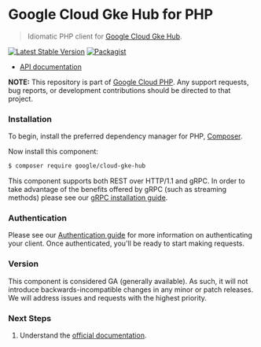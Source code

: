 # Google Cloud Gke Hub for PHP

> Idiomatic PHP client for [Google Cloud Gke Hub](https://cloud.google.com/anthos/gke).

[![Latest Stable Version](https://poser.pugx.org/google/cloud-gke-hub/v/stable)](https://packagist.org/packages/google/cloud-gke-hub) [![Packagist](https://img.shields.io/packagist/dm/google/cloud-gke-hub.svg)](https://packagist.org/packages/google/cloud-gke-hub)

* [API documentation](https://cloud.google.com/php/docs/reference/cloud-gke-hub/latest)

**NOTE:** This repository is part of [Google Cloud PHP](https://github.com/googleapis/google-cloud-php). Any
support requests, bug reports, or development contributions should be directed to
that project.

### Installation

To begin, install the preferred dependency manager for PHP, [Composer](https://getcomposer.org/).

Now install this component:

```sh
$ composer require google/cloud-gke-hub
```

This component supports both REST over HTTP/1.1 and gRPC. In order to take advantage of the benefits offered by gRPC (such as streaming methods)
please see our [gRPC installation guide](https://cloud.google.com/php/grpc).

### Authentication

Please see our [Authentication guide](https://github.com/googleapis/google-cloud-php/blob/main/AUTHENTICATION.md) for more information
on authenticating your client. Once authenticated, you'll be ready to start making requests.

### Version

This component is considered GA (generally available). As such, it will not introduce backwards-incompatible changes in
any minor or patch releases. We will address issues and requests with the highest priority.

### Next Steps

1. Understand the [official documentation](https://cloud.google.com/anthos/gke/docs).
